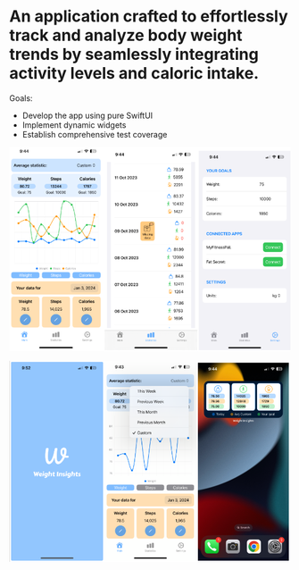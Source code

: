 
# An application crafted to effortlessly track and analyze body weight trends by seamlessly integrating activity levels and caloric intake.

Goals:
- Develop the app using pure SwiftUI
- Implement dynamic widgets
- Establish comprehensive test coverage



![Demo 1](./demo_1.png)


![Demo 2](./demo_2.png)
